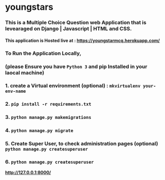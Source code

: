 # youngstars

### This is a Multiple Choice Question web Application that is levearaged on Django | Javascript | HTML and CSS.
#### This application is Hosted live at : https://youngstarmcq.herokuapp.com/

### To Run the Application Locally,
### (**please Ensure you have `Python 3` and pip Installed in your laocal machine**)


 ### 1. create a Virtual environment (optional) :  `mkvirtualenv your-env-name`
 ### 2. `pip install -r requirements.txt`
 ### 3. `python manage.py makemigrations`
 ### 4. `python manage.py migrate`
 ### 5. **Create Super User, to check administration pages (optional)** `python manage.py createsuperuser`
 ### 6. `python manage.py createsuperuser`

 **http://127.0.0.1:8000/**